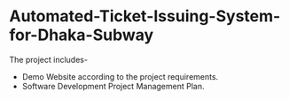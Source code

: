 # Automated-Ticket-Issuing-System-for-Dhaka-Subway
The project includes-
- Demo Website according to the project requirements.
- Software Development Project Management Plan.
